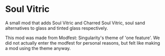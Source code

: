 # Soul Vitric

A small mod that adds Soul Vitric and Charred Soul Vitric, soul sand alternatives to glass and tinted glass respectively.

This mod was made from Modfest: Singularity's theme of 'one feature'.
We did not actually enter the modfest for personal reasons, but felt like making a mod using the theme anyway.
